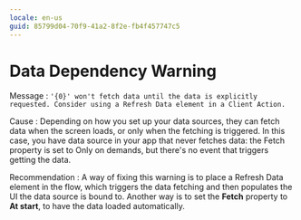 ```yaml
---
locale: en-us
guid: 85799d04-70f9-41a2-8f2e-fb4f457747c5
---
```


# Data Dependency Warning

Message
:   `'{0}' won't fetch data until the data is explicitly requested. Consider using a Refresh Data element in a Client Action.`

Cause
:   Depending on how you set up your data sources, they can fetch data when the screen loads, or only when the fetching is triggered. In this case, you have data source in your app that never fetches data: the Fetch property is set to Only on demands, but there's no event that triggers getting the data.  

Recommendation
:    A way of fixing this warning is to place a Refresh Data element in the flow, which triggers the data fetching and then populates the UI the data source is bound to. Another way is to set the **Fetch** property to **At start**, to have the data loaded automatically.
